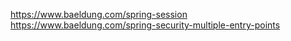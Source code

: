 https://www.baeldung.com/spring-session
https://www.baeldung.com/spring-security-multiple-entry-points
